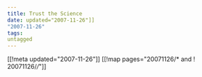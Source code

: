 ```yaml
---
title: Trust the Science
date: updated="2007-11-26"]]
"2007-11-26"
tags:
untagged
---
```

[[!meta updated="2007-11-26"]]
[[!map pages="20071126/* and ! 20071126/*/*"]]
